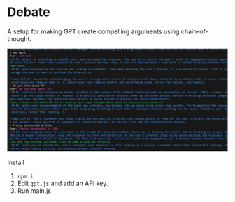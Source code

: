 # Debate
A setup for making GPT create compelling arguments using chain-of-thought.

<img src="https://github.com/couldbejake/ChatAgent/blob/main/chatagent.png?raw=true">

Install
1. `npm i`
2. Edit `gpt.js` and add an API key.
3. Run main.js
